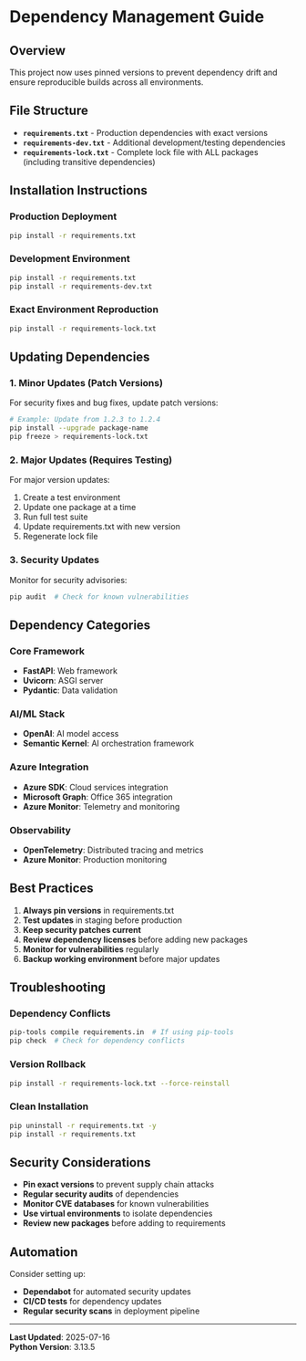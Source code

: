 # Dependency Management Guide

## Overview

This project now uses pinned versions to prevent dependency drift and ensure reproducible builds across all environments.

## File Structure

- **`requirements.txt`** - Production dependencies with exact versions
- **`requirements-dev.txt`** - Additional development/testing dependencies  
- **`requirements-lock.txt`** - Complete lock file with ALL packages (including transitive dependencies)

## Installation Instructions

### Production Deployment
```bash
pip install -r requirements.txt
```

### Development Environment
```bash
pip install -r requirements.txt
pip install -r requirements-dev.txt
```

### Exact Environment Reproduction
```bash
pip install -r requirements-lock.txt
```

## Updating Dependencies

### 1. Minor Updates (Patch Versions)
For security fixes and bug fixes, update patch versions:
```bash
# Example: Update from 1.2.3 to 1.2.4
pip install --upgrade package-name
pip freeze > requirements-lock.txt
```

### 2. Major Updates (Requires Testing)
For major version updates:
1. Create a test environment
2. Update one package at a time
3. Run full test suite
4. Update requirements.txt with new version
5. Regenerate lock file

### 3. Security Updates
Monitor for security advisories:
```bash
pip audit  # Check for known vulnerabilities
```

## Dependency Categories

### Core Framework
- **FastAPI**: Web framework
- **Uvicorn**: ASGI server
- **Pydantic**: Data validation

### AI/ML Stack
- **OpenAI**: AI model access
- **Semantic Kernel**: AI orchestration framework

### Azure Integration
- **Azure SDK**: Cloud services integration
- **Microsoft Graph**: Office 365 integration
- **Azure Monitor**: Telemetry and monitoring

### Observability
- **OpenTelemetry**: Distributed tracing and metrics
- **Azure Monitor**: Production monitoring

## Best Practices

1. **Always pin versions** in requirements.txt
2. **Test updates** in staging before production
3. **Keep security patches current** 
4. **Review dependency licenses** before adding new packages
5. **Monitor for vulnerabilities** regularly
6. **Backup working environment** before major updates

## Troubleshooting

### Dependency Conflicts
```bash
pip-tools compile requirements.in  # If using pip-tools
pip check  # Check for dependency conflicts
```

### Version Rollback
```bash
pip install -r requirements-lock.txt --force-reinstall
```

### Clean Installation
```bash
pip uninstall -r requirements.txt -y
pip install -r requirements.txt
```

## Security Considerations

- **Pin exact versions** to prevent supply chain attacks
- **Regular security audits** of dependencies
- **Monitor CVE databases** for known vulnerabilities
- **Use virtual environments** to isolate dependencies
- **Review new packages** before adding to requirements

## Automation

Consider setting up:
- **Dependabot** for automated security updates
- **CI/CD tests** for dependency updates
- **Regular security scans** in deployment pipeline

---
**Last Updated**: 2025-07-16  
**Python Version**: 3.13.5
